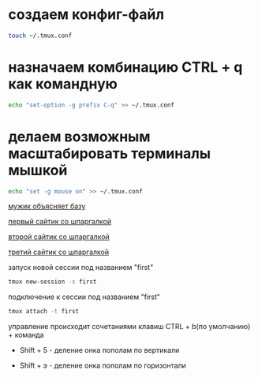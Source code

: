 # создаем конфиг-файл

```bash
touch ~/.tmux.conf
```

# назначаем комбинацию CTRL + q как командную

```bash
echo "set-option -g prefix C-q" >> ~/.tmux.conf
```

# делаем возможным масштабировать терминалы мышкой

```bash
echo "set -g mouse on" >> ~/.tmux.conf
```

[мужик объясняет базу](https://www.youtube.com/watch?v=1Y2CD4WnbP0)  

[первый сайтик со шпаргалкой](https://habr.com/ru/post/327630/)  

[второй сайтик со шпаргалкой](https://1cloud.ru/help/linux/tmux_help)  

[третий сайтик со шпаргалкой](https://losst.pro/shpargalka-po-tmux#:~:text=%D0%9A%D1%80%D0%BE%D0%BC%D0%B5%20%D1%82%D0%BE%D0%B3%D0%BE%2C%20%D0%B2%20tmux%20%D0%B5%D1%81%D1%82%D1%8C,%D0%BC%D0%BE%D0%B6%D0%BD%D0%BE%20%D0%B8%D1%81%D0%BF%D0%BE%D0%BB%D1%8C%D0%B7%D0%BE%D0%B2%D0%B0%D1%82%D1%8C%20%D1%82%D0%B0%D0%BA%D0%B6%D0%B5%20%D0%B4%D0%BB%D1%8F%20%D0%BF%D1%80%D0%BE%D0%BA%D1%80%D1%83%D1%82%D0%BA%D0%B8.)  

запуск новой сессии под названием "first"

```bash
tmux new-session -s first
```

подключение к сессии под названием "first"

```bash
tmux attach -t first
```

управление происходит сочетаниями клавиш CTRL + b(по умолчанию) + команда  

* Shift + 5 - деление онка пополам по вертикали

* Shift + э - деление онка пополам по горизонтали
